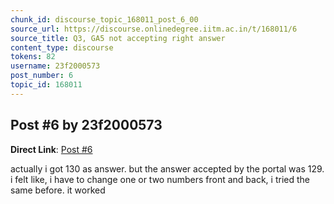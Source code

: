 ```yaml
---
chunk_id: discourse_topic_168011_post_6_00
source_url: https://discourse.onlinedegree.iitm.ac.in/t/168011/6
source_title: Q3, GA5 not accepting right answer
content_type: discourse
tokens: 82
username: 23f2000573
post_number: 6
topic_id: 168011
---
```


## Post #6 by 23f2000573

**Direct Link**: [Post #6](https://discourse.onlinedegree.iitm.ac.in/t/168011/6)

actually i got 130 as answer. but the answer accepted by the portal was 129. i felt like, i have to change one or two numbers front and back, i tried the same before. it worked

